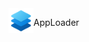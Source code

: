 <style>
  div {
    display: flex;
  }
</style>
<div>
  <img src="AppLoader_icon.png" height="40" width="40">
  <p>AppLoader</p>
</div>
